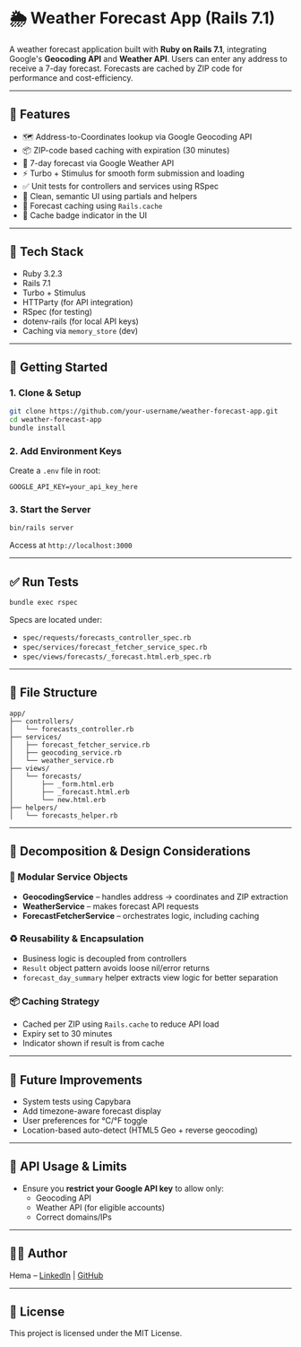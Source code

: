 # 🌦 Weather Forecast App (Rails 7.1)

A weather forecast application built with **Ruby on Rails 7.1**, integrating Google's **Geocoding API** and **Weather API**. Users can enter any address to receive a 7-day forecast. Forecasts are cached by ZIP code for performance and cost-efficiency.

---

## 🔧 Features

- 🗺️ Address-to-Coordinates lookup via Google Geocoding API
- 📦 ZIP-code based caching with expiration (30 minutes)
- 📡 7-day forecast via Google Weather API
- ⚡ Turbo + Stimulus for smooth form submission and loading
- ✅ Unit tests for controllers and services using RSpec
- 🎨 Clean, semantic UI using partials and helpers
- 💾 Forecast caching using `Rails.cache`
- 🚨 Cache badge indicator in the UI

---

## 🧱 Tech Stack

- Ruby 3.2.3
- Rails 7.1
- Turbo + Stimulus
- HTTParty (for API integration)
- RSpec (for testing)
- dotenv-rails (for local API keys)
- Caching via `memory_store` (dev)

---

## 🚀 Getting Started

### 1. Clone & Setup

```bash
git clone https://github.com/your-username/weather-forecast-app.git
cd weather-forecast-app
bundle install
```

### 2. Add Environment Keys

Create a `.env` file in root:

```env
GOOGLE_API_KEY=your_api_key_here
```

### 3. Start the Server

```bash
bin/rails server
```

Access at `http://localhost:3000`

---

## ✅ Run Tests

```bash
bundle exec rspec
```

Specs are located under:

- `spec/requests/forecasts_controller_spec.rb`
- `spec/services/forecast_fetcher_service_spec.rb`
- `spec/views/forecasts/_forecast.html.erb_spec.rb`

---

## 📂 File Structure

```
app/
├── controllers/
│   └── forecasts_controller.rb
├── services/
│   ├── forecast_fetcher_service.rb
│   ├── geocoding_service.rb
│   └── weather_service.rb
├── views/
│   └── forecasts/
│       ├── _form.html.erb
│       ├── _forecast.html.erb
│       └── new.html.erb
├── helpers/
│   └── forecasts_helper.rb
```

---

## 🧠 Decomposition & Design Considerations

### 🧩 Modular Service Objects

- **GeocodingService** – handles address → coordinates and ZIP extraction
- **WeatherService** – makes forecast API requests
- **ForecastFetcherService** – orchestrates logic, including caching

### ♻️ Reusability & Encapsulation

- Business logic is decoupled from controllers
- `Result` object pattern avoids loose nil/error returns
- `forecast_day_summary` helper extracts view logic for better separation

### 📦 Caching Strategy

- Cached per ZIP using `Rails.cache` to reduce API load
- Expiry set to 30 minutes
- Indicator shown if result is from cache

---

## 📌 Future Improvements

- System tests using Capybara
- Add timezone-aware forecast display
- User preferences for °C/°F toggle
- Location-based auto-detect (HTML5 Geo + reverse geocoding)

---

## 🔐 API Usage & Limits

- Ensure you **restrict your Google API key** to allow only:
  - Geocoding API
  - Weather API (for eligible accounts)
  - Correct domains/IPs

---

## 👨‍💻 Author

Hema – [LinkedIn](#) | [GitHub](#)

---

## 📄 License

This project is licensed under the MIT License.